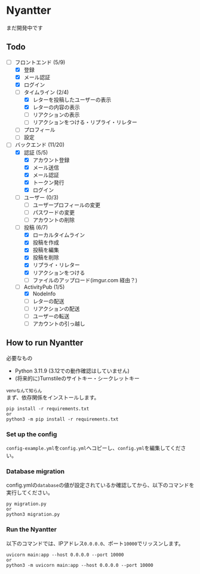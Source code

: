 # Nyantter
まだ開発中です
## Todo
- [ ] フロントエンド (5/9)
    - [x] 登録
    - [x] メール認証
    - [x] ログイン
    - [ ] タイムライン (2/4)
        - [x] レターを投稿したユーザーの表示
        - [x] レターの内容の表示
        - [ ] リアクションの表示
        - [ ] リアクションをつける・リプライ・リレター
    - [ ] プロフィール
    - [ ] 設定
- [ ] バックエンド (11/20)
    - [x] 認証 (5/5)
        - [x] アカウント登録
        - [x] メール送信
        - [x] メール認証
        - [x] トークン発行
        - [x] ログイン
    - [ ] ユーザー (0/3)
        - [ ] ユーザープロフィールの変更
        - [ ] パスワードの変更
        - [ ] アカウントの削除
    - [ ] 投稿 (6/7)
        - [x] ローカルタイムライン
        - [x] 投稿を作成
        - [x] 投稿を編集
        - [x] 投稿を削除
        - [x] リプライ・リレター
        - [x] リアクションをつける
        - [ ] ファイルのアップロード(imgur.com 経由？)
    - [ ] ActivityPub (1/5)
        - [x] NodeInfo
        - [ ] レターの配送
        - [ ] リアクションの配送
        - [ ] ユーザーの転送
        - [ ] アカウントの引っ越し
## How to run Nyantter
必要なもの

- Python 3.11.9 (3.12での動作確認はしていません)
- (将来的に)Turnstileのサイトキー・シークレットキー

<small>venvなんて知らん</small>  
まず、依存関係をインストールします。
```
pip install -r requirements.txt
or
python3 -m pip install -r requirements.txt
```
### Set up the config
`config-example.yml`を`config.yml`へコピーし、`config.yml`を編集してください。
### Database migration
config.ymlの`database`の値が設定されているか確認してから、以下のコマンドを実行してください。
```
py migration.py
or
python3 migration.py
```
### Run the Nyantter
以下のコマンドでは、IPアドレス`0.0.0.0`、ポート`10000`でリッスンします。
```
uvicorn main:app --host 0.0.0.0 --port 10000
or
python3 -m uvicorn main:app --host 0.0.0.0 --port 10000
```